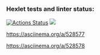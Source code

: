 ### Hexlet tests and linter status:

[![Actions Status](https://github.com/OGGera/frontend-project-44/workflows/hexlet-check/badge.svg)](https://github.com/OGGera/frontend-project-44/actions)
<a href="https://codeclimate.com/github/OGGera/frontend-project-44/maintainability"><img src="https://api.codeclimate.com/v1/badges/c3dd6301b4871af3a911/maintainability" /></a>

<!-- Link to instructions for installation brain-even game and the gameplay of this game -->

https://asciinema.org/a/528577

<!-- Link to instructions for installation brain-calc game and the gameplay of this game -->

https://asciinema.org/a/528578
